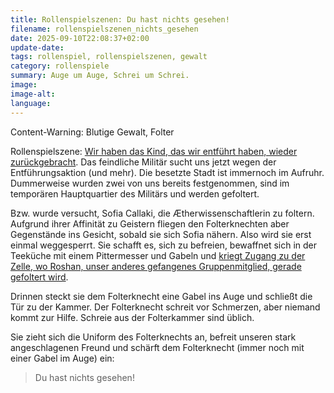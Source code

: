 ```yaml
---
title: Rollenspielszenen: Du hast nichts gesehen!
filename: rollenspielszenen_nichts_gesehen
date: 2025-09-10T22:08:37+02:00
update-date:
tags: rollenspiel, rollenspielszenen, gewalt
category: rollenspiele
summary: Auge um Auge, Schrei um Schrei.
image:
image-alt:
language:
---
```


Content-Warning: Blutige Gewalt, Folter

Rollenspielszene: [Wir haben das Kind, das wir entführt haben, wieder zurückgebracht](/blogposts/rollenspielszenen_jemanden_toeten). Das feindliche Militär sucht uns jetzt wegen der Entführungsaktion (und mehr). Die besetzte Stadt ist immernoch im Aufruhr. Dummerweise wurden zwei von uns bereits festgenommen, sind im temporären Hauptquartier des Militärs und werden gefoltert.

Bzw. wurde versucht, Sofia Callaki, die Ætherwissenschaftlerin zu foltern. Aufgrund ihrer Affinität zu Geistern fliegen den Folterknechten aber Gegenstände ins Gesicht, sobald sie sich Sofia nähern. Also wird sie erst einmal weggesperrt. Sie schafft es, sich zu befreien, bewaffnet sich in der Teeküche mit einem Pittermesser und Gabeln und [kriegt Zugang zu der Zelle, wo Roshan, unser anderes gefangenes Gruppenmitglied, gerade gefoltert wird](https://tvtropes.org/pmwiki/pmwiki.php/Main/BavarianFireDrill).

Drinnen steckt sie dem Folterknecht eine Gabel ins Auge und schließt die Tür zu der Kammer. Der Folterknecht schreit vor Schmerzen, aber niemand kommt zur Hilfe. Schreie aus der Folterkammer sind üblich.

Sie zieht sich die Uniform des Folterknechts an, befreit unseren stark angeschlagenen Freund und schärft dem Folterknecht (immer noch mit einer Gabel im Auge) ein:

> Du hast nichts gesehen!
